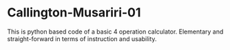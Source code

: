 # Callington-Musariri-01
This is python based code of a basic 4 operation calculator.
Elementary and straight-forward in terms of instruction and usability.
